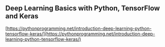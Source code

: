 ## Deep Learning Basics with Python, TensorFlow and Keras
  
  [https://pythonprogramming.net/introduction-deep-learning-python-tensorflow-keras/](https://pythonprogramming.net/introduction-deep-learning-python-tensorflow-keras/)